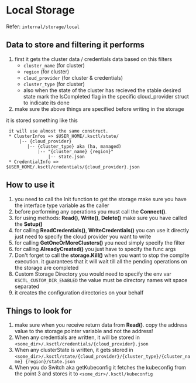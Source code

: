 # Local Storage

Refer: `internal/storage/local`

## Data to store and filtering it performs
1. first it gets the cluster data / credentials data based on this filters
    - `cluster_name` (for cluster)
    - `region` (for cluster)
    - `cloud_provider` (for cluster & credentials)
    - `cluster_type` (for cluster)
    - also when the state of the cluster has recieved the stable desired state mark the IsCompleted flag in the specific cloud_provider struct to indicate its done
2. make sure the above things are specified before writing in the storage

it is stored something like this
```
 it will use almost the same construct.
 * ClusterInfos => $USER_HOME/.ksctl/state/
	 |-- {cloud_provider}
		|-- {cluster_type} aka (ha, managed)
			|-- "{cluster_name} {region}"
				|-- state.json
 * CredentialInfo => $USER_HOME/.ksctl/credentials/{cloud_provider}.json
```

## How to use it 
1. you need to call the Init function to get the storage make sure you have the interface type variable as the caller
2. before performing any operations you must call the **Connect()**.
3. for using methods: **Read()**, **Write()**, **Delete()** make sure you have called the **Setup()**
4. for calling **ReadCredentials()**, **WriteCredentials()** you can use it directly just need to specify the cloud provider you want to write
5. for calling **GetOneOrMoreClusters()** you need simply specify the filter
6. for calling **AlreadyCreated()** you just have to specify the func args
7. Don't forget to call the **storage.Kill()** when you want to stop the complte execution. it guarantees that it will wait till all the pending operations on the storage are completed
8. Custom Storage Directory you would need to specify the env var `KSCTL_CUSTOM_DIR_ENABLED` the value must be directory names wit space separated
9. it creates the configuration directories on your behalf

## Things to look for
1. make sure when you receive return data from **Read()**. copy the address value to the storage pointer variable and not the address!
2. When any credentials are written, it will be stored in `<some_dir>/.ksctl/credentials/{cloud_provider}.json`
3. When any clusterState is written, it gets stored in `<some_dir>/.ksctl/state/{cloud_provider}/{cluster_type}/{cluster_name} {region}/state.json`
4. When you do Switch aka getKubeconfig it fetches the kubeconfig from the point 3 and stores it to `<some_dir>/.ksctl/kubeconfig`
